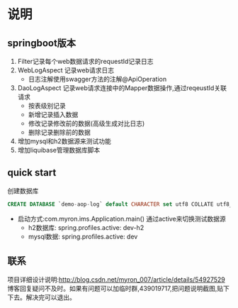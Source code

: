 # 说明

## springboot版本
1. Filter记录每个web数据请求的requestId记录日志
2. WebLogAspect 记录web请求日志
    - 日志注解使用swagger方法的注解@ApiOperation
3. DaoLogAspect 记录web请求连接中的Mapper数据操作,通过reqeustId关联请求
    - 按表级别记录
    - 新增记录插入数据
    - 修改记录修改前的数据(高级生成对比日志)
    - 删除记录删除前的数据
4. 增加mysql和h2数据源来测试功能
5. 增加liquibase管理数据库脚本

## quick start
创建数据库
```sql
CREATE DATABASE `demo-aop-log` default CHARACTER set utf8 COLLATE utf8_unicode_ci;
```
- 启动方式:com.myron.ims.Application.main() 通过active来切换测试数据源
  - h2数据库: spring.profiles.active: dev-h2
  - mysql数据: spring.profiles.active: dev

## 联系    
项目详细设计说明:http://blog.csdn.net/myron_007/article/details/54927529
博客回复疑问不及时。如果有问题可以加临时群,439019717,把问题说明截图,贴下下去。解决完可以退出。

